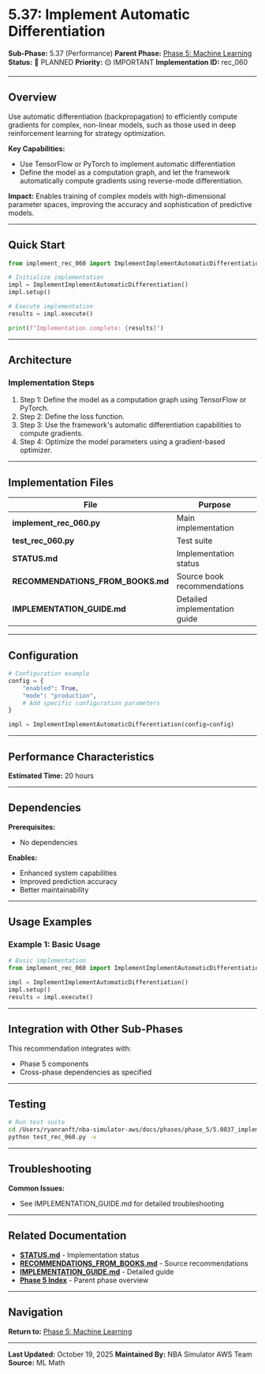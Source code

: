 # 5.37: Implement Automatic Differentiation

**Sub-Phase:** 5.37 (Performance)
**Parent Phase:** [Phase 5: Machine Learning](../PHASE_5_INDEX.md)
**Status:** 🔵 PLANNED
**Priority:** 🟡 IMPORTANT
**Implementation ID:** rec_060

---

## Overview

Use automatic differentiation (backpropagation) to efficiently compute gradients for complex, non-linear models, such as those used in deep reinforcement learning for strategy optimization.

**Key Capabilities:**
- Use TensorFlow or PyTorch to implement automatic differentiation
- Define the model as a computation graph, and let the framework automatically compute gradients using reverse-mode differentiation.

**Impact:**
Enables training of complex models with high-dimensional parameter spaces, improving the accuracy and sophistication of predictive models.

---

## Quick Start

```python
from implement_rec_060 import ImplementImplementAutomaticDifferentiation

# Initialize implementation
impl = ImplementImplementAutomaticDifferentiation()
impl.setup()

# Execute implementation
results = impl.execute()

print(f"Implementation complete: {results}")
```

---

## Architecture

### Implementation Steps

1. Step 1: Define the model as a computation graph using TensorFlow or PyTorch.
2. Step 2: Define the loss function.
3. Step 3: Use the framework's automatic differentiation capabilities to compute gradients.
4. Step 4: Optimize the model parameters using a gradient-based optimizer.

---

## Implementation Files

| File | Purpose |
|------|---------|
| **implement_rec_060.py** | Main implementation |
| **test_rec_060.py** | Test suite |
| **STATUS.md** | Implementation status |
| **RECOMMENDATIONS_FROM_BOOKS.md** | Source book recommendations |
| **IMPLEMENTATION_GUIDE.md** | Detailed implementation guide |

---

## Configuration

```python
# Configuration example
config = {
    "enabled": True,
    "mode": "production",
    # Add specific configuration parameters
}

impl = ImplementImplementAutomaticDifferentiation(config=config)
```

---

## Performance Characteristics

**Estimated Time:** 20 hours

---

## Dependencies

**Prerequisites:**
- No dependencies

**Enables:**
- Enhanced system capabilities
- Improved prediction accuracy
- Better maintainability

---

## Usage Examples

### Example 1: Basic Usage

```python
# Basic implementation
from implement_rec_060 import ImplementImplementAutomaticDifferentiation

impl = ImplementImplementAutomaticDifferentiation()
impl.setup()
results = impl.execute()
```

---

## Integration with Other Sub-Phases

This recommendation integrates with:
- Phase 5 components
- Cross-phase dependencies as specified

---

## Testing

```bash
# Run test suite
cd /Users/ryanranft/nba-simulator-aws/docs/phases/phase_5/5.0037_implement_automatic_differentiation
python test_rec_060.py -v
```

---

## Troubleshooting

**Common Issues:**
- See IMPLEMENTATION_GUIDE.md for detailed troubleshooting

---

## Related Documentation

- **[STATUS.md](STATUS.md)** - Implementation status
- **[RECOMMENDATIONS_FROM_BOOKS.md](RECOMMENDATIONS_FROM_BOOKS.md)** - Source recommendations
- **[IMPLEMENTATION_GUIDE.md](IMPLEMENTATION_GUIDE.md)** - Detailed guide
- **[Phase 5 Index](../PHASE_5_INDEX.md)** - Parent phase overview

---

## Navigation

**Return to:** [Phase 5: Machine Learning](../PHASE_5_INDEX.md)

---

**Last Updated:** October 19, 2025
**Maintained By:** NBA Simulator AWS Team
**Source:** ML Math
